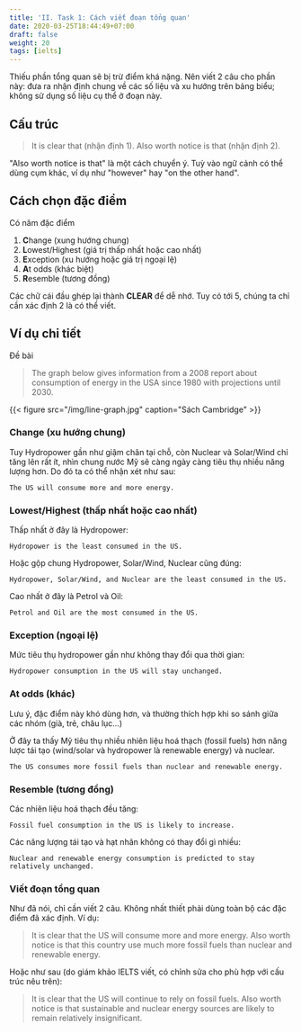 ```yaml
---
title: 'II. Task 1: Cách viết đoạn tổng quan'
date: 2020-03-25T18:44:49+07:00
draft: false
weight: 20
tags: [ielts]
---
```


Thiếu phần tổng quan sẽ bị trừ điểm khá nặng. Nên viết 2 câu cho phần này: đưa ra nhận định chung về các số liệu và xu hướng trên bảng biểu; không sử dụng số liệu cụ thể ở đoạn này.

## Cấu trúc

> It is clear that (nhận định 1). Also worth notice is that (nhận định 2).

"Also worth notice is that" là một cách chuyển ý. Tuỳ vào ngữ cảnh có thể dùng cụm khác, ví dụ như "however" hay "on the other hand".

## Cách chọn đặc điểm

Có năm đặc điểm

1. **C**hange (xung hướng chung)
2. **L**owest/Highest (giá trị thấp nhất hoặc cao nhất)
3. **E**xception (xu hướng hoặc giá trị ngoại lệ)
4. **A**t odds (khác biệt)
5. **R**esemble (tương đồng)

Các chữ cái đầu ghép lại thành **CLEAR** để dễ nhớ.
Tuy có tới 5, chúng ta chỉ cần xác định 2 là có thể viết.

## Ví dụ chi tiết

Đề bài

> The graph below gives information from a 2008 report about consumption of energy in the USA since 1980 with projections until 2030.

{{< figure src="/img/line-graph.jpg" caption="Sách Cambridge" >}}

### Change (xu hướng chung)

Tuy Hydropower gần như giậm chân tại chỗ, còn Nuclear và Solar/Wind chỉ tăng lên rất ít, nhìn chung nước Mỹ sẽ càng ngày càng tiêu thụ nhiều năng lượng hơn. Do đó ta có thể nhận xét như sau:

`The US will consume more and more energy.`

### Lowest/Highest (thấp nhất hoặc cao nhất)

Thấp nhất ở đây là Hydropower:

`Hydropower is the least consumed in the US.`

Hoặc gộp chung Hydropower, Solar/Wind, Nuclear cũng đúng:

`Hydropower, Solar/Wind, and Nuclear are the least consumed in the US.`

Cao nhất ở đây là Petrol và Oil:

`Petrol and Oil are the most consumed in the US.`

### Exception (ngoại lệ)

Mức tiêu thụ hydropower gần như không thay đổi qua thời gian:

`Hydropower consumption in the US will stay unchanged.`

### At odds (khác)

Lưu ý, đặc điểm này khó dùng hơn, và thường thích hợp khi so sánh giữa các nhóm (già, trẻ, châu lục…)

Ở đây ta thấy Mỹ tiêu thụ nhiều nhiên liệu hoá thạch (fossil fuels) hơn năng lược tái tạo (wind/solar và hydropower là renewable energy) và nuclear.

`The US consumes more fossil fuels than nuclear and renewable energy.`

### Resemble (tương đồng)

Các nhiên liệu hoá thạch đều tăng:

`Fossil fuel consumption in the US is likely to increase.`

Các năng lượng tái tạo và hạt nhân không có thay đổi gì nhiều:

`Nuclear and renewable energy consumption is predicted to stay relatively unchanged.`

### Viết đoạn tổng quan

Như đã nói, chỉ cần viết 2 câu. Không nhất thiết phải dùng toàn bộ các đặc điểm đã xác định. Ví dụ:

> It is clear that the US will consume more and more energy. Also worth notice is that this country use much more fossil fuels than nuclear and renewable energy.

Hoặc như sau (do giám khảo IELTS viết, có chỉnh sửa cho phù hợp với cấu trúc nêu trên):

> It is clear that the US will continue to rely on fossil fuels. Also worth notice is that sustainable and nuclear energy sources are likely to remain relatively insignificant.

